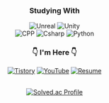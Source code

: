 <div align="center">
  
### Studying With

<img alt="Unreal" src ="https://img.shields.io/badge/Unreal-0E1128.svg?&style=for-the-badge&logo=UnrealEngine&logoColor=white"/>
<img alt="Unity" src ="https://img.shields.io/badge/Unity-808080.svg?&style=for-the-badge&logo=Unity&logoColor=white"/>  
<br>
<img alt="CPP" src ="https://img.shields.io/badge/C%2B%2B-00599C.svg?&style=for-the-badge&logo=c%2B%2B&&logoColor=white"/>
<img alt="Csharp" src ="https://img.shields.io/badge/C%23-39477F.svg?&style=for-the-badge&logo=Csharp&logoColor=white"/>
<img alt="Python" src ="https://img.shields.io/badge/Python-3776AB.svg?&style=for-the-badge&logo=Python&logoColor=white"/>

### 👇 I'm Here 👇
<a href="https://jengdeuk.tistory.com/"><img alt="Tistory" src ="https://img.shields.io/badge/Tistory-F15B5B.svg?&style=for-the-badge&logo=Tistory&logoColor=white"/></a>
<a href="https://www.youtube.com/@jengdeuk"><img alt="YouTube" src ="https://img.shields.io/badge/YouTube-FF0000.svg?&style=for-the-badge&logo=Youtube&logoColor=white"/></a>
<a href="https://inquisitive-watchmaker-ffa.notion.site/Resume-c5c21dfc3bb34a68b4dad5f459db907e"><img alt="Resume" src ="https://img.shields.io/badge/Resume-000000.svg?&style=for-the-badge&logo=Notion&logoColor=white"/></a>
<br>
<br>

[![Solved.ac Profile](http://mazassumnida.wtf/api/v2/generate_badge?boj=jengdeuk)](https://solved.ac/jengdeuk/)
<br/>

</div>
